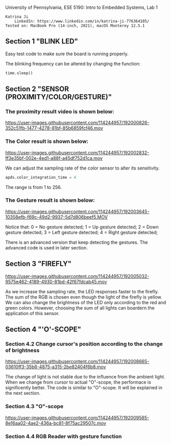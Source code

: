 University of Pennsylvania, ESE 5190: Intro to Embedded Systems, Lab 1

    Katrina Ji
        LinkedIn: https://www.linkedin.com/in/katrina-ji-776364105/
    Tested on: MacBook Pro (14-inch, 2021), macOS Monterey 12.5.1

## Section 1 "BLINK LED"

Easy test code to make sure the board is running properly.

The blinking frequency can be altered by changing the function:
```python
time.sleep()
```

## Section 2 "SENSOR (PROXIMITY/COLOR/GESTURE)"

### The proximity result video is shown below:

https://user-images.githubusercontent.com/114244957/192000826-352c51fb-1477-4278-81bf-85b6859fcf46.mov

### The Color result is shown below:

https://user-images.githubusercontent.com/114244957/192002832-ff3e35bf-002e-4ed1-a88f-a45df752d1ca.mov

We can adjust the sampling rate of the color sensor to alter its sensitivity.
```python
apds.color_integration_time = #
```
The range is from 1 to 256.

### The Gesture result is shown below:
https://user-images.githubusercontent.com/114244957/192003645-10358efb-f69c-49d2-9937-5d7d806beef5.MOV

Notice that:
    0 = No gesture detected;
    1 = Up gesture detected;
    2 = Down gesture detected;
    3 = Left gesture detected;
    4 = Right gesture detected;
 
 There is an advanced version that keep detecting the gestures. The advanced code is used in later section.

## Section 3 "FIREFLY"

https://user-images.githubusercontent.com/114244957/192005032-9575e462-4189-4930-81bd-42f67fdcab45.mov

As we increase the sampling rate, the LED responses faster to the firefly.
The sum of the RGB is chosen even though the light of the firefly is yellow. We can also change the brightness of the LED only according to the red and green colors. However, choosing the sum of all lights can boardern the application of this sensor.

## Section 4 "'O'-SCOPE"

### Section 4.2 Change cursor's position according to the change of brightness

https://user-images.githubusercontent.com/114244957/192008665-03610ff3-35b6-4875-a315-2be82404f6b8.mov

The change of light is not stable due to the influence from the ambient light. When we change from cursor to actual "O"-scope, the performace is significently better. The code is similar to "O"-scope. It will be explained in the next section.

### Section 4.3 "O"-scope

https://user-images.githubusercontent.com/114244957/192009585-8e16aa02-4ae2-436a-bc81-8f75ac29507c.mov



### Section 4.4 RGB Reader with gesture function





